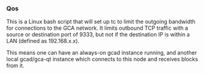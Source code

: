 ### Qos ###

This is a Linux bash script that will set up tc to limit the outgoing bandwidth for connections to the GCA network. It limits outbound TCP traffic with a source or destination port of 9333, but not if the destination IP is within a LAN (defined as 192.168.x.x).

This means one can have an always-on gcad instance running, and another local gcad/gca-qt instance which connects to this node and receives blocks from it.
